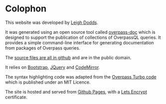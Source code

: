 # Colophon

This website was developed by [Leigh Dodds](http://ldodds.com).

It was generated using an open source tool called [overpass-doc](https://github.com/ldodds/overpass-doc)
which is designed to support the publication of collections of OverpassQL queries. It provides a
simple command-line interface for generating documentation from packages of Overpass queries.

The [source files are all in github](https://github.com/ldodds/overpass-doc) and are in the public domain.

It relies on [Bootstrap](https://getbootstrap.com/), [JQuery](https://jquery.com/) and
[CodeMirror](https://codemirror.net/).

The syntax highlighting code was adapted from the [Overpass Turbo code](https://github.com/tyrasd/overpass-turbo)
which is published under an MIT Licence.

The site is hosted and served from [Github Pages](https://pages.github.com/), with
a [Lets Encrypt](https://letsencrypt.org/) certificate.
